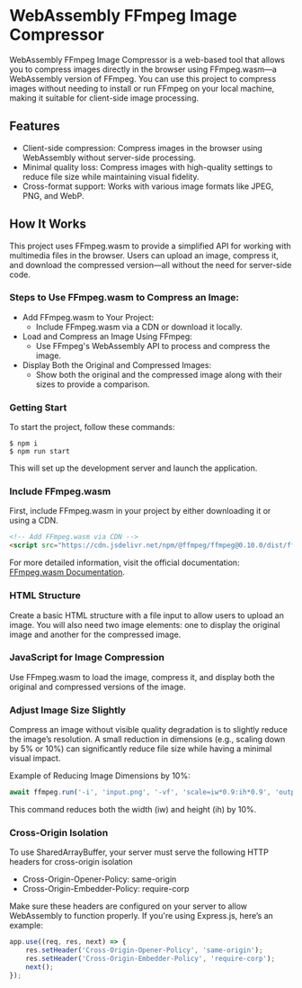 # WebAssembly FFmpeg Image Compressor

WebAssembly FFmpeg Image Compressor is a web-based tool that allows you to compress images directly in the browser using FFmpeg.wasm—a WebAssembly version of FFmpeg. You can use this project to compress images without needing to install or run FFmpeg on your local machine, making it suitable for client-side image processing.

## Features
- Client-side compression: Compress images in the browser using WebAssembly without server-side processing.
- Minimal quality loss: Compress images with high-quality settings to reduce file size while maintaining visual fidelity.
- Cross-format support: Works with various image formats like JPEG, PNG, and WebP.

## How It Works
This project uses FFmpeg.wasm to provide a simplified API for working with multimedia files in the browser. Users can upload an image, compress it, and download the compressed version—all without the need for server-side code.

### Steps to Use FFmpeg.wasm to Compress an Image:
- Add FFmpeg.wasm to Your Project:
  - Include FFmpeg.wasm via a CDN or download it locally.
- Load and Compress an Image Using FFmpeg:
  - Use FFmpeg's WebAssembly API to process and compress the image.
- Display Both the Original and Compressed Images:
  - Show both the original and the compressed image along with their sizes to provide a comparison.


### Getting Start
To start the project, follow these commands:
```
$ npm i
$ npm run start
```
This will set up the development server and launch the application.

### Include FFmpeg.wasm
First, include FFmpeg.wasm in your project by either downloading it or using a CDN.

```html
<!-- Add FFmpeg.wasm via CDN -->
<script src="https://cdn.jsdelivr.net/npm/@ffmpeg/ffmpeg@0.10.0/dist/ffmpeg.min.js"></script>

```
For more detailed information, visit the official documentation: [FFmpeg.wasm Documentation](https://ffmpegwasm.netlify.app/docs/getting-started/usage).


### HTML Structure
Create a basic HTML structure with a file input to allow users to upload an image. You will also need two image elements: one to display the original image and another for the compressed image.

### JavaScript for Image Compression
Use FFmpeg.wasm to load the image, compress it, and display both the original and compressed versions of the image.

### Adjust Image Size Slightly
Compress an image without visible quality degradation is to slightly reduce the image’s resolution. A small reduction in dimensions (e.g., scaling down by 5% or 10%) can significantly reduce file size while having a minimal visual impact.

Example of Reducing Image Dimensions by 10%:
```js
await ffmpeg.run('-i', 'input.png', '-vf', 'scale=iw*0.9:ih*0.9', 'output.jpg');
```
This command reduces both the width (iw) and height (ih) by 10%.


### Cross-Origin Isolation
To use SharedArrayBuffer, your server must serve the following HTTP headers for cross-origin isolation

- Cross-Origin-Opener-Policy: same-origin
- Cross-Origin-Embedder-Policy: require-corp


Make sure these headers are configured on your server to allow WebAssembly to function properly. If you're using Express.js, here’s an example:

```js
app.use((req, res, next) => {
    res.setHeader('Cross-Origin-Opener-Policy', 'same-origin');
    res.setHeader('Cross-Origin-Embedder-Policy', 'require-corp');
    next();
});
```